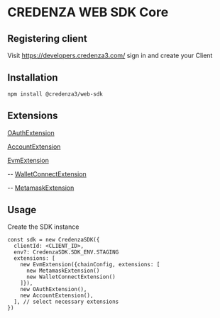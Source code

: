 # CREDENZA WEB SDK Core

## Registering client

Visit https://developers.credenza3.com/ sign in and create your Client

## Installation

```
npm install @credenza3/web-sdk
```

## Extensions

[OAuthExtension](https://www.npmjs.com/package/@credenza3/web-sdk-ext-oauth)

[AccountExtension](https://www.npmjs.com/package/@credenza3/web-sdk-ext-account)

[EvmExtension](https://www.npmjs.com/package/@credenza3/web-sdk-ext-evm)

-- [WalletConnectExtension](https://www.npmjs.com/package/@credenza3/web-sdk-ext-walletconnect)

-- [MetamaskExtension](https://www.npmjs.com/package/@credenza3/web-sdk-ext-metamask)

## Usage

Create the SDK instance

```
const sdk = new CredenzaSDK({
  clientId: <CLIENT_ID>,
  env?: CredenzaSDK.SDK_ENV.STAGING
  extensions: [
    new EvmExtension({chainConfig, extensions: [
      new MetamaskExtension()
      new WalletConnectExtension()
    ]}),
    new OAuthExtension(),
    new AccountExtension(),
  ], // select necessary extensions
})
```
